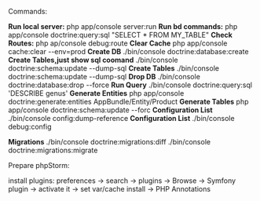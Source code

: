 
Commands:

**Run local server:**   php app/console server:run
**Run bd commands:**    php app/console doctrine:query:sql "SELECT * FROM MY_TABLE"
**Check Routes:**       php ap/console debug:route
**Clear Cache**         php app/console cache:clear --env=prod
**Create DB**           ./bin/console doctrine:database:create
**Create Tables,just show sql coomand**       ./bin/console doctrine:schema:update --dump-sql
**Create Tables**       ./bin/console doctrine:schema:update --dump-sql
**Drop DB**             ./bin/console doctrine:database:drop --force
**Run Query**           ./bin/console doctrine:query:sql 'DESCRIBE genus'
**Generate Entities**   php app/console doctrine:generate:entities AppBundle/Entity/Product
**Generate Tables**     php app/console doctrine:schema:update --forc
**Configuration List**  ./bin/console config:dump-reference <twig>
**Configuration List**  ./bin/console debug:config

**Migrations**          ./bin/console doctrine:migrations:diff
                        ./bin/console doctrine:migrations:migrate





Prepare phpStorm:

install plugins:
preferences -> search <Symfony> -> plugins -> Browse -> Symfony plugin -> activate it -> set var/cache
install -> PHP Annotations 